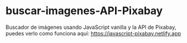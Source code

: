# buscar-imagenes-API-Pixabay
Buscador de imágenes usando JavaScript vanilla y la API de Pixabay, puedes verlo como funciona aquí:  https://javascript-pixabay.netlify.app

